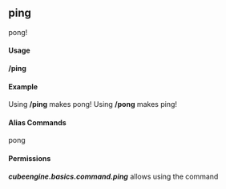 ## ping ##
pong!

#### Usage ####
**/ping**

#### Example ####
Using **/ping** makes pong!
Using **/pong** makes ping!

#### Alias Commands ####
pong

#### Permissions ####
***cubeengine.basics.command.ping*** allows using the command

